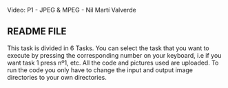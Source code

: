
Video: P1 - JPEG & MPEG - Nil Martí Valverde

README FILE
----------------------------------------------------------------------------------------
This task is divided in 6 Tasks. You can select the task that you want to execute
by pressing the corresponding number on your keyboard, i.e if you want task 1 press nº1, etc.
All the code and pictures used are uploaded. 
To run the code you only have to change the input and output image directories to your own directories.
